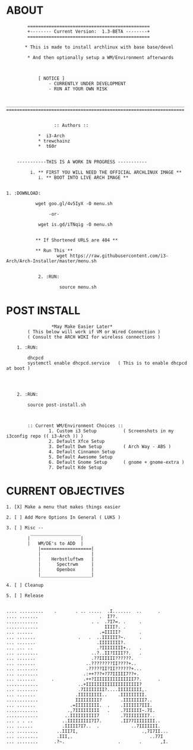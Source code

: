 # ABOUT
	       	==============================================
	       	+-------- Current Version:  1.3-BETA --------+
	       	==============================================
	       	
	       * This is made to install archlinux with base base/devel
			
			* And then optionally setup a WM/Environment afterwards 
			
	       	
	       
				[ NOTICE ]
					- CURRENTLY UNDER DEVELOPMENT
					- RUN AT YOUR OWN RISK
		

	___________________________________________________________________
	===================================================================


		              :: Authors ::
			
			 	*  i3-Arch
			  	* trewchainz
			  	*  t60r
			
			
		-----------THIS IS A WORK IN PROGRESS -----------

             i. ** FIRST YOU WILL NEED THE OFFICIAL ARCHLINUX IMAGE **
			 	i. ** BOOT INTO LIVE ARCH IMAGE **
			  
			  
	1. :DOWNLOAD: 
		       
		       wget goo.gl/4v5IyX -O menu.sh
		       		
		       		-or-
	
		       	wget is.gd/iTNqig -O menu.sh   
		       		
		       
		       ** If Shortened URLS are 404 **
		       
		       ** Run This ** 
                       wget https://raw.githubusercontent.com/i3-Arch/Arch-Installer/master/menu.sh
           
               
                2. :RUN: 

                        source menu.sh


# POST INSTALL
				     *May Make Easier Later*
			( This below will work if VM or Wired Connection )
			( Consult the ARCH WIKI for wireless connections )
			
		1. :RUN:
			
			dhcpcd
			systemctl enable dhcpcd.service   ( This is to enable dhcpcd at boot )
			
		
			

		2. :RUN:
			
			source post-install.sh

			

			:: Current WM/Environment Choices ::
					1. Custom i3 Setup  		( Screenshots in my i3config repo (( i3-Arch )) )
					2. Default Xfce Setup
					3. Default Dwm Setup 		( Arch Way - ABS )
					4. Default Cinnamon Setup
					5. Default Awesome Setup
					6. Default Gnome Setup 		( gnome + gnome-extra )
					7. Default Kde Setup


# CURRENT OBJECTIVES
	
	1. [X] Make a menu that makes things easier

	2. [ ] Add More Options In General ( LUKS )

	3. [ ] Misc -- 
			 ___________________
			|                   |
			|   WM/DE's to ADD  |
		       	|===================|
		        |                   |
		        |    Herbstluftwm   |
		        |      Spectrwm     |
		        |      Openbox      |
		        |___________________|

	4. [ ] Cleanup

	5. [ ] Release

	       
	.... .........    .       . .. .....  .I.......  ..      .                     
	.... .......                       .  I7?.                                     
	............                    . .  .7I7=. .     .                            
	............                         IIII?. .                                  
	... ......                         .=IIIII?       .                            
	... .......                .   .  ..IIIIII?~.     .                            
	... .......                       .IIIIIIII?.                                  
	... ... ..                        .?IIIIIIII+..   .                            
	... ........                    ..?..II?IIII??.   .                            
	... .......                     .??IIIIII??????.                               
	... .......                   ..????????II????+..                               
	... ........                  .?????II?II??????+...                            
	... ........                 .:++???+?77IIIII7??+.                             
	... .......      .           .++?IIIIIIIIIIIIIII7?.      .                     
	............               ..+IIIIIIIIIIIIIIIIIIII?                            
	... ........               .7IIIIIIII?....IIIIIIIII,.                          
	... .......               .IIIIIIIII..    .IIIIIIIII.                          
	............              IIIIIIIII?       .IIIIIIII7..                        
	... .......             .=IIIIIIIII.  .    .IIIIII7III.                        
	............           .,7IIIIIIIII   .    .7IIIIII~.7I.                       
	............          ..IIIIIIIIII7        .7IIIIIIII7..                       
	... . . ..           ..IIIIIIIII7I7.       .II77IIIIIIII..                     
	... ......           .IIIII7I7..  .            ..7IIIIIII.                     
	... ........       ..III7I,                        .,7I7II...                  
	... ........       .III,.                             ..77I                    
	... ........      .?~.                    .       .       ,I.  
